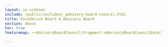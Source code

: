 ```yaml
---
layout: no-sidenav
include: /public/includes/_advisory-board-council.html
title: Foundation Board & Advisory Board
section: About
toc: true
featuremap: ~~AdvisoryBoardCouncil:Fragment->AdvisoryBoardCouncilData:Template~~

---
```

